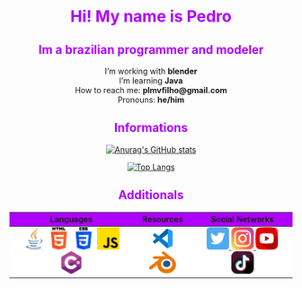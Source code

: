 <style>
    h1, h2 {
        color: #ae00ff;
    }
    
    body {
        text-align: center;
    }

    td {
        background: #ffffff;
    }

    th {
        background-color: #ae00ff;
    }

    div {
        display: flex;
        flex-direction: column;
        align-items: center;
    }
</style>

<h1>Hi! My name is Pedro</h1>

<h2>Im a brazilian programmer and modeler</h2>

<p>
    I’m working with <b>blender</b> <br>
    I’m learning <b>Java</b> <br>
    How to reach me: <b>plmvfilho@gmail.com</b> <br>
    Pronouns: <b>he/him</b> <br>
</p>


<h2>Informations</h2>

[![Anurag's GitHub stats](https://github-readme-stats.vercel.app/api?username=HassanPls&show_icons=true&theme=midnight-purple&card_width=500px&rank_icon=github)](https://github.com/anuraghazra/github-readme-stats)

[![Top Langs](https://github-readme-stats.vercel.app/api/top-langs/?username=HassanPls&theme=midnight-purple&layout=compact&card_width=500px)](https://github.com/anuraghazra/github-readme-stats)

<h2>Additionals</h2>
<table>
    <thead>
        <tr>
            <th>Languages</th>
            <th>Resources</th>
            <th>Social Networks</th>
        </tr>
    </thead>
    <tbody>
        <tr>
            <td>
                <img src="./src/java.png" height="40px">
                <img src="./src/html-5.png" height="40px">
                <img src="./src/css-3.png" height="40px">
                <img src="./src/js.png" height="40px">
                <img src="./src/csharp.png" height="40px">
            </td>
            <td>
                <img src="./src/vscode.png" height="40px">
                <img src="./src/Blender.png" height="40px">
            </td>
            <td>
                <a href="https://twitter.com/Hassan_pls">
                    <img src="./src/twitter.png" height="40px">
                </a>
                <a href="https://www.instagram.com/hassan_pls/">
                    <img src="./src/instagram.png" height="40px">
                </a>
                <a href="https://www.youtube.com/channel/UCA-lKzMkAvGGHxlAvMZZifQ">
                    <img src="./src/youtube.png" height="40px">
                </a>
                <a href="https://www.tiktok.com/@hassan_pls">
                    <img src="./src/tiktok.png" height="40px">
                </a>
            </td>
        </tr>
    </tbody>
</table>
